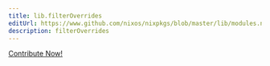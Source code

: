 ```yaml
---
title: lib.filterOverrides
editUrl: https://www.github.com/nixos/nixpkgs/blob/master/lib/modules.nix#L934C21
description: filterOverrides
---
```


<a href="https://www.github.com/nixos/nixpkgs/blob/master/lib/modules.nix#L934C21">Contribute Now!</a>
